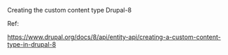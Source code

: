 Creating the custom content type Drupal-8

Ref:

https://www.drupal.org/docs/8/api/entity-api/creating-a-custom-content-type-in-drupal-8
